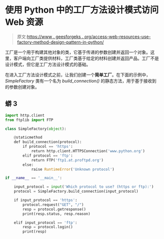 # 使用 Python 中的工厂方法设计模式访问 Web 资源

> 原文:[https://www . geesforgeks . org/access-web-resources-use-factory-method-design-pattern-in-python/](https://www.geeksforgeeks.org/accessing-web-resources-using-factory-method-design-pattern-in-python/)

工厂是一个用于构建其他对象的类，它基于传递的参数创建并返回一个对象。这里，客户端向工厂类提供材料，工厂类基于给定的材料创建并返回产品。工厂不是设计模式，但它是工厂方法设计模式的基础。

在进入工厂方法设计模式之前，让我们创建一个**简单工厂**。在下面的示例中， *SimpleFactory* 类有一个名为 *build_connection()* 的静态方法，用于基于接收到的参数创建对象。

## 蟒 3

```py
import http.client
from ftplib import FTP

class SimpleFactory(object):

    @staticmethod
    def build_connection(protocol):
        if protocol == 'https':
            return http.client.HTTPSConnection('www.python.org')
        elif protocol == 'ftp':
            return FTP('ftp1.at.proftpd.org')
        else:
            raise RuntimeError('Unknown protocol')

if __name__ == '__main__':

    input_protocol = input('Which protocol to use? (https or ftp):')
    protocol = SimpleFactory.build_connection(input_protocol)

    if input_protocol == 'https':
        protocol.request("GET", "/")
        resp = protocol.getresponse()
        print(resp.status, resp.reason)

    elif input_protocol == 'ftp':
        resp = protocol.login()
        print(resp)
```